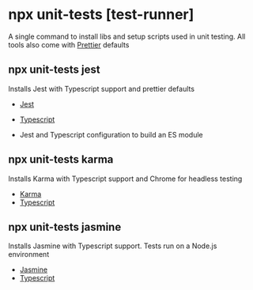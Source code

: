 # npx unit-tests [test-runner]

A single command to install libs and setup scripts used in unit testing.
All tools also come with [Prettier](https://prettier.io/) defaults

## npx unit-tests jest

Installs Jest with Typescript support and prettier defaults

- [Jest](https://jestjs.io/)
- [Typescript](https://www.typescriptlang.org/)

- Jest and Typescript configuration to build an ES module

## npx unit-tests karma

Installs Karma with Typescript support and Chrome for headless testing

- [Karma](https://karma-runner.github.io/latest/index.html)
- [Typescript](https://www.typescriptlang.org/)

## npx unit-tests jasmine

Installs Jasmine with Typescript support. Tests run on a Node.js environment

- [Jasmine](https://jasmine.github.io/)
- [Typescript](https://www.typescriptlang.org/)
